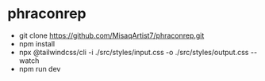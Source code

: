 # phraconrep

- git clone https://github.com/MisaqArtist7/phraconrep.git
- npm install
- npx @tailwindcss/cli -i ./src/styles/input.css -o ./src/styles/output.css --watch
- npm run dev
